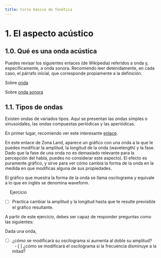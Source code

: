 ```yaml
---
title: Curso básico de fonética 
---
```

# 1. El aspecto acústico

## 1.0. Qué es una onda acústica
  
  Puedes revisar los siguientes enlaces (de Wikipedia) referidos a onda y, específicamente, a onda sonora. Recomiendo leer detenidamente, en cada caso, el párrafo inicial, que corresponde propiamente a la definición.

  Sobre [onda](https://es.wikipedia.org/wiki/Onda)

  Sobre [onda sonora](http://es.wikipedia.org/wiki/Onda_sonora)

 ## 1.1. Tipos de ondas
  Existen ondas de variados tipos. Aquí se presentan las ondas simples o sinusoidales, las ondas compuestas periódicas y las aperiódicas.

En primer lugar, recomiendo ver este interesante [enlace](http://zonalandeducation.com/mstm/physics/waves/introduction/introductionWaves.html).

En este enlace de Zona Land, aparece un gráfico con una onda a la que le puedes modificar la amplitud, la longitud de la onda (wavelength) y la fase. Dado que la fase de una onda no es demasiado relevante para la percepción del habla, puedes no considerar este aspecto). El efecto es puramente gráfico, y sirve para ver cómo cambia la forma de la onda en la medida en que modificas alguna de sus propiedades.

El gráfico que muestra la forma de la onda se llama oscilograma y equivale a lo que en inglés se denomina waveform.

    Ejercicio
  - [ ] Practica cambiar la amplitud y la longitud hasta que te resulte previsible el gráfico resultante.

A partir de este ejercicio, debes ser capaz de responder preguntas como las siguientes:

Dada una onda,

  - [ ] ¿cómo se modificará su oscilograma si aumenta al doble su amplitud?
  - [ ] ¿cómo se modificará el oscilograma si la frecuencia disminuye a la mitad?

